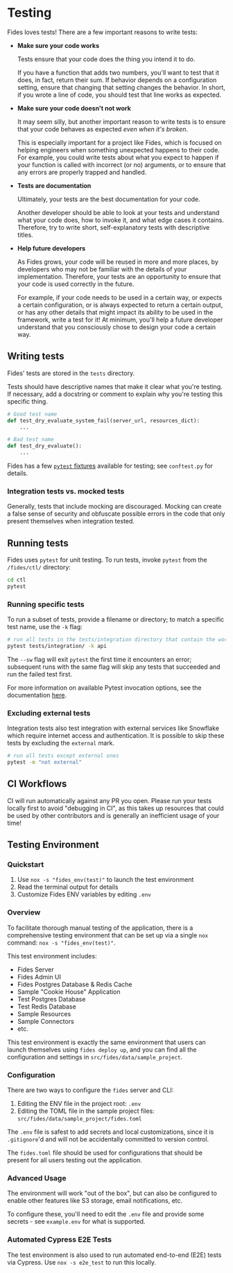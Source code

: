 # Testing

Fides loves tests! There are a few important reasons to write tests:

- **Make sure your code works**

  Tests ensure that your code does the thing you intend it to do.

  If you have a function that adds two numbers, you'll want to test that it does, in fact, return their sum. If behavior depends on a configuration setting, ensure that changing that setting changes the behavior. In short, if you wrote a line of code, you should test that line works as expected.

- **Make sure your code doesn't not work**

  It may seem silly, but another important reason to write tests is to ensure that your code behaves as expected _even when it's broken_.

  This is especially important for a project like Fides, which is focused on helping engineers when something unexpected happens to their code. For example, you could write tests about what you expect to happen if your function is called with incorrect (or no) arguments, or to ensure that any errors are properly trapped and handled.

- **Tests are documentation**

  Ultimately, your tests are the best documentation for your code.

  Another developer should be able to look at your tests and understand what your code does, how to invoke it, and what edge cases it contains. Therefore, try to write short, self-explanatory tests with descriptive titles.

- **Help future developers**

  As Fides grows, your code will be reused in more and more places, by developers who may not be familiar with the details of your implementation. Therefore, your tests are an opportunity to ensure that your code is used correctly in the future.

  For example, if your code needs to be used in a certain way, or expects a certain configuration, or is always expected to return a certain output, or has any other details that might impact its ability to be used in the framework, write a test for it! At minimum, you'll help a future developer understand that you consciously chose to design your code a certain way.

## Writing tests

Fides' tests are stored in the `tests` directory.

Tests should have descriptive names that make it clear what you're testing. If necessary, add a docstring or comment to explain why you're testing this specific thing.

```python
# Good test name
def test_dry_evaluate_system_fail(server_url, resources_dict):
    ...

# Bad test name
def test_dry_evaluate():
    ...
```

Fides has a few [`pytest` fixtures](https://docs.pytest.org/en/stable/fixture.html) available for testing; see `conftest.py` for details.

### Integration tests vs. mocked tests

Generally, tests that include mocking are discouraged. Mocking can create a false sense of security and obfuscate possible errors in the code that only present themselves when integration tested.

## Running tests

Fides uses `pytest` for unit testing. To run tests, invoke `pytest` from the `/fides/ctl/` directory:

```bash
cd ctl
pytest
```

### Running specific tests

To run a subset of tests, provide a filename or directory; to match a specific test name, use the `-k` flag:

```bash
# run all tests in the tests/integration directory that contain the word "api" in their title
pytest tests/integration/ -k api
```

The `--sw` flag will exit `pytest` the first time it encounters an error; subsequent runs with the same flag will skip any tests that succeeded and run the failed test first.

For more information on available Pytest invocation options, see the documentation [here](https://docs.pytest.org/en/6.2.x/usage.html#usage-and-invocations).

### Excluding external tests

Integration tests also test integration with external services like Snowflake which require internet access and authentication. It is possible to skip these tests by excluding the `external` mark. 

```bash
# run all tests except external ones
pytest -m "not external"
```

## CI Workflows

CI will run automatically against any PR you open. Please run your tests locally first to avoid "debugging in CI", as this takes up resources that could be used by other contributors and is generally an inefficient usage of your time!

## Testing Environment

### Quickstart

1. Use `nox -s "fides_env(test)"` to launch the test environment
2. Read the terminal output for details
3. Customize Fides ENV variables by editing `.env`

### Overview

To facilitate thorough manual testing of the application, there is a comprehensive testing environment that can be set up via a single `nox` command: `nox -s "fides_env(test)"`.

This test environment includes:

* Fides Server
* Fides Admin UI
* Fides Postgres Database & Redis Cache
* Sample "Cookie House" Application
* Test Postgres Database
* Test Redis Database
* Sample Resources
* Sample Connectors
* etc.

This test environment is exactly the same environment that users can launch themselves using `fides deploy up`, and you can find all the configuration and settings in `src/fides/data/sample_project`.

### Configuration

There are two ways to configure the `fides` server and CLI:

1. Editing the ENV file in the project root: `.env`
2. Editing the TOML file in the sample project files: `src/fides/data/sample_project/fides.toml`

The `.env` file is safest to add secrets and local customizations, since it is `.gitignore`'d and will not be accidentally committed to version control.

The `fides.toml` file should be used for configurations that should be present for all users testing out the application.

### Advanced Usage

The environment will work "out of the box", but can also be configured to enable other features like S3 storage, email notifications, etc.

To configure these, you'll need to edit the `.env` file and provide some secrets - see `example.env` for what is supported.

### Automated Cypress E2E Tests

The test environment is also used to run automated end-to-end (E2E) tests via Cypress. Use `nox -s e2e_test` to run this locally.
